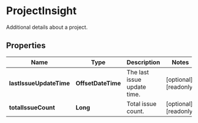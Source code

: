 

# ProjectInsight

Additional details about a project.

## Properties

| Name | Type | Description | Notes |
|------------ | ------------- | ------------- | -------------|
|**lastIssueUpdateTime** | **OffsetDateTime** | The last issue update time. |  [optional] [readonly] |
|**totalIssueCount** | **Long** | Total issue count. |  [optional] [readonly] |



